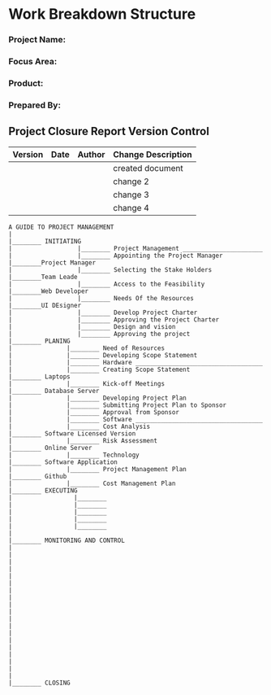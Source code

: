 # **Work Breakdown Structure**

### **Project Name:** 
### **Focus Area:**
### **Product:**
### **Prepared By:**

## **Project Closure Report Version Control**
| Version | Date | Author | Change Description |
|---------|------|---------|---------------|
|          |      |         |  created document |
|         |        |         |   change 2            |
|         |       |          |   change 3            |
|         |        |          |  change 4            |



```sequence
A GUIDE TO PROJECT MANAGEMENT
|
|________ INITIATING        
|                  |________ Project Management ______________________
|                  |________ Appointing the Project Manager           |________Project Manager
|                  |________ Selecting the Stake Holders              |________Team Leade
|                  |________ Access to the Feasibility                |________Web Developer
|                  |________ Needs Of the Resources                   |________UI DEsigner
|                  |________ Develop Project Charter
|                  |________ Approving the Project Charter
|                  |________ Design and vision
|                  |________ Approving the project
|________ PLANING
|               |________ Need of Resources
|               |________ Developing Scope Statement
|               |________ Hardware ___________________________________
|               |________ Creating Scope Statement                    |________ Laptops
|               |________ Kick-off Meetings                           |________ Database Server
|               |________ Developing Project Plan                     
|               |________ Submitting Project Plan to Sponsor
|               |________ Approval from Sponsor
|               |________ Software ___________________________________
|               |________ Cost Analysis                               |________ Software Licensed Version
|               |________ Risk Assessment                             |________ Online Server
|               |________ Technology                                  |________ Software Application
|               |________ Project Management Plan                     |________ Github
|               |________ Cost Management Plan
|________ EXECUTING
|                 |________ 
|                 |________
|                 |________
|                 |________
|                 |________
|
|________ MONITORING AND CONTROL
|
|
|
|
|
|
|
|
|
|
|
|
|
|
|
|
|
|
|
|________ CLOSING



```
